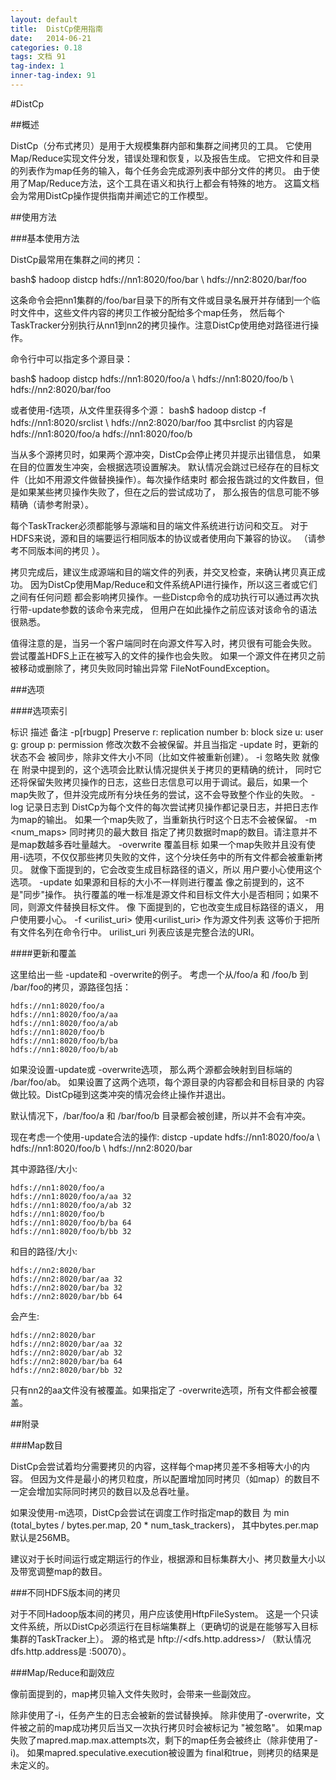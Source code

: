 ```yaml
---
layout: default
title:  DistCp使用指南
date:   2014-06-21
categories: 0.18
tags: 文档 91
tag-index: 1
inner-tag-index: 91
---
```


#DistCp

##概述

DistCp（分布式拷贝）是用于大规模集群内部和集群之间拷贝的工具。 它使用Map/Reduce实现文件分发，错误处理和恢复，以及报告生成。 它把文件和目录的列表作为map任务的输入，每个任务会完成源列表中部分文件的拷贝。 由于使用了Map/Reduce方法，这个工具在语义和执行上都会有特殊的地方。 这篇文档会为常用DistCp操作提供指南并阐述它的工作模型。

##使用方法

###基本使用方法

DistCp最常用在集群之间的拷贝：

bash$ hadoop distcp hdfs://nn1:8020/foo/bar \ 
                    hdfs://nn2:8020/bar/foo

这条命令会把nn1集群的/foo/bar目录下的所有文件或目录名展开并存储到一个临时文件中，这些文件内容的拷贝工作被分配给多个map任务， 然后每个TaskTracker分别执行从nn1到nn2的拷贝操作。注意DistCp使用绝对路径进行操作。

命令行中可以指定多个源目录：

bash$ hadoop distcp hdfs://nn1:8020/foo/a \ 
                    hdfs://nn1:8020/foo/b \ 
                    hdfs://nn2:8020/bar/foo

或者使用-f选项，从文件里获得多个源：
bash$ hadoop distcp -f hdfs://nn1:8020/srclist \ 
                       hdfs://nn2:8020/bar/foo 
其中srclist 的内容是
    hdfs://nn1:8020/foo/a 
    hdfs://nn1:8020/foo/b

当从多个源拷贝时，如果两个源冲突，DistCp会停止拷贝并提示出错信息， 如果在目的位置发生冲突，会根据选项设置解决。 默认情况会跳过已经存在的目标文件（比如不用源文件做替换操作）。每次操作结束时 都会报告跳过的文件数目，但是如果某些拷贝操作失败了，但在之后的尝试成功了， 那么报告的信息可能不够精确（请参考附录）。

每个TaskTracker必须都能够与源端和目的端文件系统进行访问和交互。 对于HDFS来说，源和目的端要运行相同版本的协议或者使用向下兼容的协议。 （请参考不同版本间的拷贝 ）。

拷贝完成后，建议生成源端和目的端文件的列表，并交叉检查，来确认拷贝真正成功。 因为DistCp使用Map/Reduce和文件系统API进行操作，所以这三者或它们之间有任何问题 都会影响拷贝操作。一些Distcp命令的成功执行可以通过再次执行带-update参数的该命令来完成， 但用户在如此操作之前应该对该命令的语法很熟悉。

值得注意的是，当另一个客户端同时在向源文件写入时，拷贝很有可能会失败。 尝试覆盖HDFS上正在被写入的文件的操作也会失败。 如果一个源文件在拷贝之前被移动或删除了，拷贝失败同时输出异常 FileNotFoundException。

###选项

####选项索引

标识	 描述	 备注
-p[rbugp]	Preserve
  r: replication number
  b: block size
  u: user
  g: group
  p: permission
修改次数不会被保留。并且当指定 -update 时，更新的状态不会 被同步，除非文件大小不同（比如文件被重新创建）。
-i	忽略失败	就像在 附录中提到的，这个选项会比默认情况提供关于拷贝的更精确的统计， 同时它还将保留失败拷贝操作的日志，这些日志信息可以用于调试。最后，如果一个map失败了，但并没完成所有分块任务的尝试，这不会导致整个作业的失败。
-log <logdir>	记录日志到 <logdir>	DistCp为每个文件的每次尝试拷贝操作都记录日志，并把日志作为map的输出。 如果一个map失败了，当重新执行时这个日志不会被保留。
-m <num_maps>	同时拷贝的最大数目	指定了拷贝数据时map的数目。请注意并不是map数越多吞吐量越大。
-overwrite	覆盖目标	如果一个map失败并且没有使用-i选项，不仅仅那些拷贝失败的文件，这个分块任务中的所有文件都会被重新拷贝。 就像下面提到的，它会改变生成目标路径的语义，所以 用户要小心使用这个选项。
-update	如果源和目标的大小不一样则进行覆盖	像之前提到的，这不是"同步"操作。 执行覆盖的唯一标准是源文件和目标文件大小是否相同；如果不同，则源文件替换目标文件。 像 下面提到的，它也改变生成目标路径的语义， 用户使用要小心。
-f <urilist_uri>	使用<urilist_uri> 作为源文件列表	这等价于把所有文件名列在命令行中。 urilist_uri 列表应该是完整合法的URI。


####更新和覆盖

这里给出一些 -update和 -overwrite的例子。 考虑一个从/foo/a 和 /foo/b 到 /bar/foo的拷贝，源路径包括：

    hdfs://nn1:8020/foo/a 
    hdfs://nn1:8020/foo/a/aa 
    hdfs://nn1:8020/foo/a/ab 
    hdfs://nn1:8020/foo/b 
    hdfs://nn1:8020/foo/b/ba 
    hdfs://nn1:8020/foo/b/ab

如果没设置-update或 -overwrite选项， 那么两个源都会映射到目标端的 /bar/foo/ab。 如果设置了这两个选项，每个源目录的内容都会和目标目录的 内容 做比较。DistCp碰到这类冲突的情况会终止操作并退出。

默认情况下，/bar/foo/a 和 /bar/foo/b 目录都会被创建，所以并不会有冲突。

现在考虑一个使用-update合法的操作:
distcp -update hdfs://nn1:8020/foo/a \ 
               hdfs://nn1:8020/foo/b \ 
               hdfs://nn2:8020/bar

其中源路径/大小:

    hdfs://nn1:8020/foo/a 
    hdfs://nn1:8020/foo/a/aa 32 
    hdfs://nn1:8020/foo/a/ab 32 
    hdfs://nn1:8020/foo/b 
    hdfs://nn1:8020/foo/b/ba 64 
    hdfs://nn1:8020/foo/b/bb 32

和目的路径/大小:

    hdfs://nn2:8020/bar 
    hdfs://nn2:8020/bar/aa 32 
    hdfs://nn2:8020/bar/ba 32 
    hdfs://nn2:8020/bar/bb 64

会产生:

    hdfs://nn2:8020/bar 
    hdfs://nn2:8020/bar/aa 32 
    hdfs://nn2:8020/bar/ab 32 
    hdfs://nn2:8020/bar/ba 64 
    hdfs://nn2:8020/bar/bb 32

只有nn2的aa文件没有被覆盖。如果指定了 -overwrite选项，所有文件都会被覆盖。

##附录

###Map数目

DistCp会尝试着均分需要拷贝的内容，这样每个map拷贝差不多相等大小的内容。 但因为文件是最小的拷贝粒度，所以配置增加同时拷贝（如map）的数目不一定会增加实际同时拷贝的数目以及总吞吐量。

如果没使用-m选项，DistCp会尝试在调度工作时指定map的数目 为 min (total_bytes / bytes.per.map, 20 * num_task_trackers)， 其中bytes.per.map默认是256MB。

建议对于长时间运行或定期运行的作业，根据源和目标集群大小、拷贝数量大小以及带宽调整map的数目。

###不同HDFS版本间的拷贝

对于不同Hadoop版本间的拷贝，用户应该使用HftpFileSystem。 这是一个只读文件系统，所以DistCp必须运行在目标端集群上（更确切的说是在能够写入目标集群的TaskTracker上）。 源的格式是 hftp://<dfs.http.address>/<path> （默认情况dfs.http.address是 <namenode>:50070）。

###Map/Reduce和副效应

像前面提到的，map拷贝输入文件失败时，会带来一些副效应。

除非使用了-i，任务产生的日志会被新的尝试替换掉。
除非使用了-overwrite，文件被之前的map成功拷贝后当又一次执行拷贝时会被标记为 "被忽略"。
如果map失败了mapred.map.max.attempts次，剩下的map任务会被终止（除非使用了-i)。
如果mapred.speculative.execution被设置为 final和true，则拷贝的结果是未定义的。











